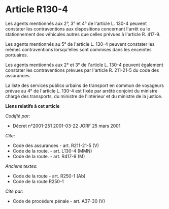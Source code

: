 # Article R130-4

Les agents mentionnés aux 2°, 3° et 4° de l'article L. 130-4 peuvent constater les contraventions aux dispositions concernant
l'arrêt ou le stationnement des véhicules autres que celles prévues à l'article R. 417-9.

Les agents mentionnés au 5° de l'article L. 130-4 peuvent constater les mêmes contraventions lorsqu'elles sont commises dans
les enceintes portuaires.

Les agents mentionnés aux 2° et 3° de l'article L. 130-4 peuvent également constater les contraventions prévues par l'article
R. 211-21-5 du code des assurances.

La liste des services publics urbains de transport en commun de voyageurs prévue au 4° de l'article L. 130-4 est fixée par
arrêté conjoint du ministre chargé des transports, du ministre de l'intérieur et du ministre de la justice.

**Liens relatifs à cet article**

_Codifié par_:

  - Décret n°2001-251 2001-03-22 JORF 25 mars 2001

_Cite_:

  - Code des assurances - art. R211-21-5 (V)
  - Code de la route. - art. L130-4 (MMN)
  - Code de la route. - art. R417-9 (M)

_Anciens textes_:

  - Code de la route - art. R250-1 (Ab)
  - Code de la route R250-1

_Cité par_:

  - Code de procédure pénale - art. A37-30 (V)
